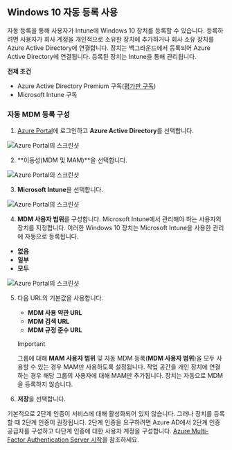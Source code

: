 ## <a name="enable-windows-10-automatic-enrollment"></a>Windows 10 자동 등록 사용

자동 등록을 통해 사용자가 Intune에 Windows 10 장치를 등록할 수 있습니다. 등록하려면 사용자가 회사 계정을 개인적으로 소유한 장치에 추가하거나 회사 소유 장치를 Azure Active Directory에 연결합니다. 장치는 백그라운드에서 등록되어 Azure Active Directory에 연결됩니다. 등록된 장치는 Intune을 통해 관리됩니다.

**전제 조건**
- Azure Active Directory Premium 구독([평가판 구독](http://go.microsoft.com/fwlink/?LinkID=816845))
- Microsoft Intune 구독


### <a name="configure-automatic-mdm-enrollment"></a>자동 MDM 등록 구성

1. [Azure Portal](https://portal.azure.com)에 로그인하고 **Azure Active Directory**를 선택합니다.

  ![Azure Portal의 스크린샷](../media/auto-enroll-azure-main.png)

2. **이동성(MDM 및 MAM)**을 선택합니다.

  ![Azure Portal의 스크린샷](../media/auto-enroll-mdm.png)

3. **Microsoft Intune**을 선택합니다.

  ![Azure Portal의 스크린샷](../media/auto-enroll-intune.png)

4. **MDM 사용자 범위**를 구성합니다. Microsoft Intune에서 관리해야 하는 사용자의 장치를 지정합니다. 이러한 Windows 10 장치는 Microsoft Intune을 사용한 관리에 자동으로 등록됩니다.

  - **없음**
  - **일부**
  - **모두**

   ![Azure Portal의 스크린샷](../media/auto-enroll-scope.png)

5. 다음 URL의 기본값을 사용합니다.
    - **MDM 사용 약관 URL**
    - **MDM 검색 URL**
    - **MDM 규정 준수 URL**

    > [!IMPORTANT]
    > 그룹에 대해 **MAM 사용자 범위** 및 자동 MDM 등록(**MDM 사용자 범위**)을 모두 사용할 수 있는 경우 MAM만 사용하도록 설정됩니다. 작업 공간을 개인 장치에 연결하는 경우 해당 그룹의 사용자에 대해 MAM만 추가됩니다. 장치는 자동으로 MDM을 등록하지 않습니다.

6. **저장**을 선택합니다.

기본적으로 2단계 인증이 서비스에 대해 활성화되어 있지 않습니다. 그러나 장치를 등록할 때 2단계 인증이 권장됩니다. 2단계 인증을 요구하려면 Azure AD에서 2단계 인증 공급자를 구성하고 다단계 인증에 대한 사용자 계정을 구성합니다. [Azure Multi-Factor Authentication Server 시작](https://docs.microsoft.com/azure/multi-factor-authentication/multi-factor-authentication-get-started-cloud)을 참조하세요.
